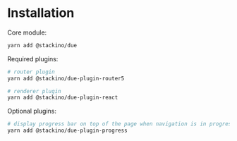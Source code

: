 # Installation

Core module:
```sh
yarn add @stackino/due
```

Required plugins:
```sh
# router plugin
yarn add @stackino/due-plugin-router5

# renderer plugin
yarn add @stackino/due-plugin-react
```

Optional plugins:
```sh
# display progress bar on top of the page when navigation is in progress
yarn add @stackino/due-plugin-progress
```